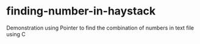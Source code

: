 # finding-number-in-haystack
Demonstration using Pointer to find the combination of numbers in text file using C
